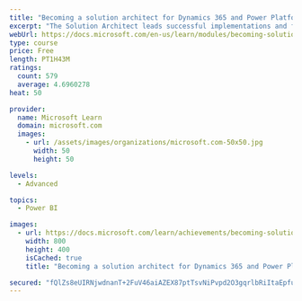 ```yaml
---
title: "Becoming a solution architect for Dynamics 365 and Power Platform"
excerpt: "The Solution Architect leads successful implementations and focuses on how solutions address the broader business and technical needs of organizations.  This module covers what it takes to get started as a Solution Architect and as key member of the overall project team."
webUrl: https://docs.microsoft.com/en-us/learn/modules/becoming-solution-architect/
type: course
price: Free
length: PT1H43M
ratings:
  count: 579
  average: 4.6960278
heat: 50

provider:
  name: Microsoft Learn
  domain: microsoft.com
  images:
    - url: /assets/images/organizations/microsoft.com-50x50.jpg
      width: 50
      height: 50

levels:
  - Advanced

topics:
  - Power BI

images:
  - url: https://docs.microsoft.com/learn/achievements/becoming-solution-architect-social.png
    width: 800
    height: 400
    isCached: true
    title: "Becoming a solution architect for Dynamics 365 and Power Platform"

secured: "fQlZs8eUIRNjwdnanT+2FuV46aiAZEX87ptTsvNiPvpd2O3gqrlbRiItaEpfuJDtilLBPaLIY2pRosdmF3QB7W64Aeg7mugOj9B5JyAkNRJoiINNtYwfyrxOG6WJjUo98TTQxyWMSIGVFo37EdaJcno+aSOPbB2xwPFDLDjQlRTXz3Spt2RE8sbUDSK9HRTDbwjd3rvuk68lFtTFtRLqxH1MZxWVjUOitMi4quNU2dHOdiovWpuIPcZqJFLsRrbcorNaeR31itJsS6OMdotLXKH784ACCgUHM+60jH0E9Zqn786egpJCF6B2yW9chrLkLHPxFw+hNdOgcdlSjcExiKzOfwu7qvzgBV8O7je9n14W8G7KnM2RSqYv1XvE1tHy4CSoCDOvxYCYYjNyoB0LMsGMYQMlFWZqCcczjbcSoxQ=;fDjS5peMCDHcP3+rmmC8Tw=="
---
```


